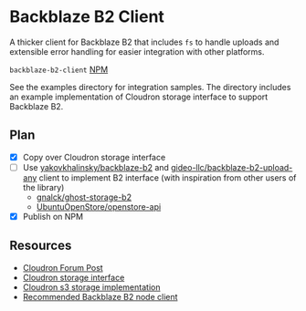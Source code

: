 # Backblaze B2 Client

A thicker client for Backblaze B2 that includes `fs` to handle uploads and extensible error handling for easier integration with other platforms.

`backblaze-b2-client` [NPM](https://www.npmjs.com/package/backblaze-b2-client)

See the examples directory for integration samples. The directory includes an example implementation of Cloudron storage interface to support Backblaze B2.

## Plan

- [x] Copy over Cloudron storage interface
- [ ] Use [yakovkhalinsky/backblaze-b2](https://github.com/yakovkhalinsky/backblaze-b2) and [gideo-llc/backblaze-b2-upload-any](https://github.com/gideo-llc/backblaze-b2-upload-any) client to implement B2 interface (with inspiration from other users of the library)
  - [gnalck/ghost-storage-b2](https://github.com/gnalck/ghost-storage-b2/blob/master/index.js)
  - [UbuntuOpenStore/openstore-api](https://github.com/UbuntuOpenStore/openstore-api/blob/919c8c3c29e5f8a4764f2aa9514f43d6bacc3462/src/utils/upload.js)
- [x] Publish on NPM

## Resources

- [Cloudron Forum Post](https://forum.cloudron.io/topic/1886/is-it-possible-to-implement-custom-backup-providers/8)
- [Cloudron storage interface](https://git.cloudron.io/cloudron/box/blob/master/src/storage/interface.js)
- [Cloudron s3 storage implementation](https://git.cloudron.io/cloudron/box/blob/master/src/storage/s3.js)
- [Recommended Backblaze B2 node client](https://github.com/yakovkhalinsky/backblaze-b2)

